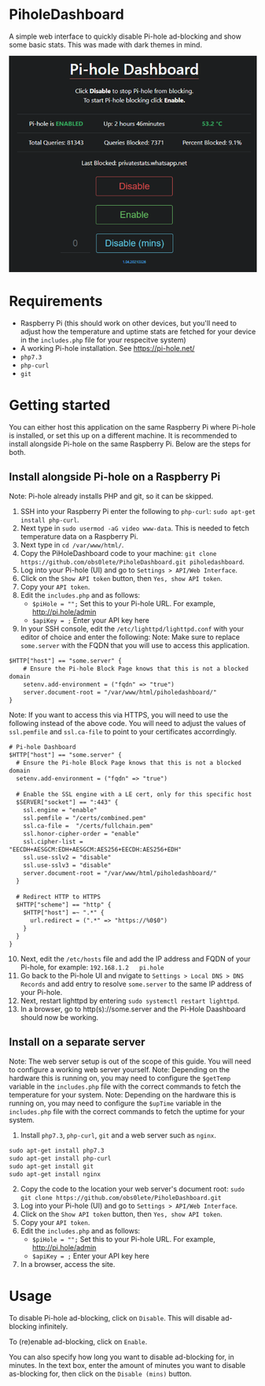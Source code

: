 # PiholeDashboard
A simple web interface to quickly disable Pi-hole ad-blocking and show some basic stats. This was made with dark themes in mind.

![image description](https://raw.githubusercontent.com/obs0lete/PiholeDashboard/master/images/screenshot.png)

# Requirements
- Raspberry Pi (this should work on other devices, but you'll need to adjust how the temperature and uptime stats are fetched for your device in the `includes.php` file for your respecitve system)
- A working Pi-hole installation. See https://pi-hole.net/
- `php7.3`
- `php-curl`
- `git`

# Getting started
You can either host this application on the same Raspberry Pi where Pi-hole is installed, or set this up on a different machine.
It is recommended to install alongside Pi-hole on the same Raspberry Pi.
Below are the steps for both.

## Install alongside Pi-hole on a Raspberry Pi
Note: Pi-hole already installs PHP and git, so it can be skipped.
1. SSH into your Raspberry Pi enter the following to `php-curl`: `sudo apt-get install php-curl`.
2. Next type in `sudo usermod -aG video www-data`. This is needed to fetch temperature data on a Raspberry Pi.
3. Next type in `cd /var/www/html/`.
4. Copy the PiHoleDashboard code to your machine: `git clone https://github.com/obs0lete/PiholeDashboard.git piholedashboard`.
5. Log into your Pi-hole (UI) and go to `Settings > API/Web Interface`.
6. Click on the `Show API token` button, then `Yes, show API token`.
7. Copy your `API token`.
8. Edit the `includes.php` and as follows:
    - `$piHole = "";` Set this to your Pi-hole URL. For example, http://pi.hole/admin
    - `$apiKey = ;` Enter your API key here
9. In your SSH console, edit the `/etc/lighttpd/lighttpd.conf` with your editor of choice and enter the following:
Note: Make sure to replace `some.server` with the FQDN that you will use to access this application.
```
$HTTP["host"] == "some.server" {
    # Ensure the Pi-hole Block Page knows that this is not a blocked domain
    setenv.add-environment = ("fqdn" => "true")
    server.document-root = "/var/www/html/piholedashboard/"
}
```
Note: If you want to access this via HTTPS, you will need to use the following instead of the above code. You will need to adjust the values of `ssl.pemfile` and `ssl.ca-file` to point to your certificates accorrdingly. 
```
# Pi-hole Dashboard
$HTTP["host"] == "some.server" {
  # Ensure the Pi-hole Block Page knows that this is not a blocked domain
  setenv.add-environment = ("fqdn" => "true")

  # Enable the SSL engine with a LE cert, only for this specific host
  $SERVER["socket"] == ":443" {
    ssl.engine = "enable"
    ssl.pemfile = "/certs/combined.pem"
    ssl.ca-file =  "/certs/fullchain.pem"
    ssl.honor-cipher-order = "enable"
    ssl.cipher-list = "EECDH+AESGCM:EDH+AESGCM:AES256+EECDH:AES256+EDH"
    ssl.use-sslv2 = "disable"
    ssl.use-sslv3 = "disable"
    server.document-root = "/var/www/html/piholedashboard/"
  }

  # Redirect HTTP to HTTPS
  $HTTP["scheme"] == "http" {
    $HTTP["host"] =~ ".*" {
      url.redirect = (".*" => "https://%0$0")
    }
  }
}
```

10. Next, edit the `/etc/hosts` file and add the IP address and FQDN of your Pi-hole, for example:
`192.168.1.2   pi.hole`
11. Go back to the Pi-hole UI and nvigate to `Settings > Local DNS > DNS Records` and add entry to resolve `some.server` to the same IP address of your Pi-hole.
12. Next, restart lighttpd by entering `sudo systemctl restart lighttpd`.
13. In a browser, go to http(s)://some.server and the Pi-Hole Daashboard should now be working.

## Install on a separate server
Note: The web server setup is out of the scope of this guide. You will need to configure a working web server yourself. 
Note: Depending on the hardware this is running on, you may need to configure the `$getTemp` variable in the `includes.php` file with the correct commands to fetch the temperature for your system.
Note: Depending on the hardware this is running on, you may need to configure the `$upTime` variable in the `includes.php` file with the correct commands to fetch the uptime for your system.
1. Install `php7.3`, `php-curl`, `git` and a web server such as `nginx`.
```
sudo apt-get install php7.3
sudo apt-get install php-curl
sudo apt-get install git
sudo apt-get install nginx
```
2. Copy the code to the location your web server's document root: `sudo git clone https://github.com/obs0lete/PiholeDashboard.git`
3. Log into your Pi-hole (UI) and go to `Settings > API/Web Interface`.
4. Click on the `Show API token` button, then `Yes, show API token`.
5. Copy your `API token`.
6. Edit the `includes.php` and as follows:
    - `$piHole = "";` Set this to your Pi-hole URL. For example, http://pi.hole/admin
    - `$apiKey = ;` Enter your API key here
7. In a browser, access the site.

# Usage
To disable Pi-hole ad-blocking, click on `Disable`. This will disable ad-blocking infinitely.

To (re)enable ad-blocking, click on `Enable`.

You can also specify how long you want to disable ad-blocking for, in minutes. In the text box, enter the amount of minutes you want to disable as-blocking for, then click on the `Disable (mins)` button.
